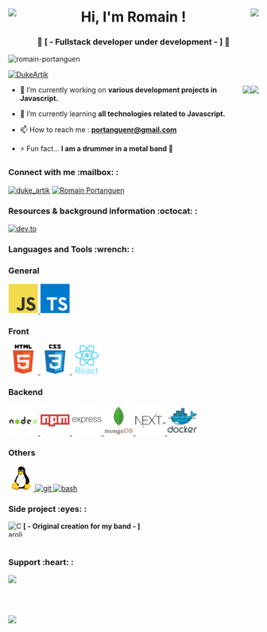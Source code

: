 <h1 align="center">Hi, I'm Romain ! <img align="left" src="https://img.icons8.com/external-tal-revivo-fresh-tal-revivo/56/000000/external-github-a-web-based-hosting-service-for-version-control-logo-fresh-tal-revivo.png"/><img align="right" src="https://img.icons8.com/external-tal-revivo-fresh-tal-revivo/56/000000/external-github-a-web-based-hosting-service-for-version-control-logo-fresh-tal-revivo.png"/></h1>
<h3 align="center">🌱 [ - Fullstack developer under development - ] 🌱</h3>

<p align="left"> <img src="https://komarev.com/ghpvc/?username=romain-portanguen&label=Profile%20views&color=0e75b6&style=flat" alt="romain-portanguen" /> </p>

<p align="left"> <a href="https://twitter.com/DukeArtik" target="blank"><img src="https://img.shields.io/twitter/follow/DukeArtik?logo=twitter&style=for-the-badge" alt="DukeArtik" /></a> </p>

<img align="right"
 src="https://github-readme-stats.vercel.app/api?username=Romain-Portanguen&count_private=true&show_icons=true&theme=github_dark">

<img align="right"
src="https://media.giphy.com/media/qgQUggAC3Pfv687qPC/giphy.gif">
 
- 🔭 I’m currently working on **various development projects in Javascript.**

- 🌱 I’m currently learning **all technologies related to Javascript.**

- 📫 How to reach me : **portanguenr@gmail.com**

- ⚡ Fun fact... **I am a drummer in a metal band :metal:**

<h3 align="left">Connect with me :mailbox: :</h3>
<p align="left">
<a href="https://twitter.com/DukeArtik" target="blank"><img align="center" src="https://raw.githubusercontent.com/rahuldkjain/github-profile-readme-generator/master/src/images/icons/Social/twitter.svg" alt="duke_artik" height="30" width="40" /></a>
<a href="https://www.linkedin.com/in/romain-portanguen-a9b0771b7" target="blank"><img align="center" src="https://raw.githubusercontent.com/rahuldkjain/github-profile-readme-generator/master/src/images/icons/Social/linked-in-alt.svg" alt="Romain Portanguen" height="30" width="40" /></a>
</p>

<h3 align="left">Resources & background information :octocat: :</h3>
<p align="left">
<a href="https://dev.to/" target="blank"><img src="https://img.shields.io/badge/dev.to-0A0A0A?style=for-the-badge&logo=dev.to&logoColor=white" alt="dev.to" /></a>
</p>

<h3 align="left">Languages and Tools :wrench: :</h3>

<h3 align="left">General</h3>

<a href="https://developer.mozilla.org/en-US/docs/Web/JavaScript" target="_blank"> <img src="https://raw.githubusercontent.com/devicons/devicon/master/icons/javascript/javascript-original.svg" alt="javascript" width="60" height="60"/> </a>
<a href="https://www.typescriptlang.org/" target="_blank"> <img src="https://raw.githubusercontent.com/devicons/devicon/master/icons/typescript/typescript-original.svg" alt="typescript" width="60" height="60"/> </a>

<h3 align="left">Front</h3>

<a href="https://developer.mozilla.org/fr/docs/Glossary/HTML5" target="_blank"> <img src="https://raw.githubusercontent.com/devicons/devicon/master/icons/html5/html5-original-wordmark.svg" alt="html5" width="60" height="60"/> </a>
<a href="https://developer.mozilla.org/fr/docs/Web/CSS" target="_blank"> <img src="https://raw.githubusercontent.com/devicons/devicon/master/icons/css3/css3-original-wordmark.svg" alt="css3" width="60" height="60"/> </a>
<a href="https://reactjs.org/" target="_blank"> <img src="https://raw.githubusercontent.com/devicons/devicon/master/icons/react/react-original-wordmark.svg" alt="reactjs" width="60" height="60"/> </a>

<h3 align="left">Backend</h3>

<a href="https://nodejs.org" target="_blank"> <img src="https://raw.githubusercontent.com/devicons/devicon/master/icons/nodejs/nodejs-original-wordmark.svg" alt="nodejs" width="60" height="60"/> </a>
<a href="https://www.npmjs.com/" target="_blank"> <img src="https://raw.githubusercontent.com/devicons/devicon/master/icons/npm/npm-original-wordmark.svg" alt="npm" width="60" height="60"/> </a>
<a href="https://expressjs.com" target="_blank"> <img src="https://raw.githubusercontent.com/devicons/devicon/master/icons/express/express-original-wordmark.svg" alt="express" width="60" height="60"/> </a>
<a href="https://sql.sh/" target="_blank"> <img src="https://raw.githubusercontent.com/devicons/devicon/master/icons/mongodb/mongodb-original-wordmark.svg" alt="mongodb" width="60" height="60"/> </a>
<a href="https://nextjs.org/" target="_blank"> <img src="https://raw.githubusercontent.com/devicons/devicon/master/icons/nextjs/nextjs-original-wordmark.svg" alt="nextjs" width="60" height="60"/> </a>
<a href="https://www.docker.com/" target="_blank"> <img src="https://raw.githubusercontent.com/devicons/devicon/master/icons/docker/docker-original-wordmark.svg" alt="docker" width="60" height="60"/> </a>

<h3 align="left">Others</h3>

<a href="https://www.linux.org/" target="_blank"> <img src="https://raw.githubusercontent.com/devicons/devicon/master/icons/linux/linux-original.svg" alt="linux" width="50" height="50"/> </a>
<a href="https://git-scm.com/" target="_blank"> <img src="https://www.vectorlogo.zone/logos/git-scm/git-scm-icon.svg" alt="git" width="50" height="50"/> </a>
<a href="https://www.gnu.org/software/bash/" target="_blank"> <img src="https://www.vectorlogo.zone/logos/gnu_bash/gnu_bash-icon.svg" alt="bash" width="50" height="50"/> </a>

<h3 align="left">Side project :eyes: :</h3>

<p><a href="https://romain-portanguen.github.io/"><img align="left" src="https://romain-portanguen.github.io/img/favicon.png" alt="Carolina Reaper Band" width="30" height="30"/></a><strong>[ - Original creation for my band - ]</strong></p><br>
                                           
<h3 align="left">Support :heart: :</h3>
<p><a href="https://www.buymeacoffee.com/romainport"><img src="https://img.buymeacoffee.com/button-api/?text=Buy me a coffee&emoji=&slug=romainport&button_colour=5F7FFF&font_colour=ffffff&font_family=Poppins&outline_colour=000000&coffee_colour=FFDD00" /></a></p><br><br>

<img align="left"
src="https://media.giphy.com/media/z6UkWQkYCaHnKNjTlO/giphy.gif">
